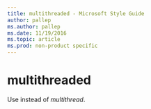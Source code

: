 ```yaml
---
title: multithreaded - Microsoft Style Guide
author: pallep
ms.author: pallep
ms.date: 11/19/2016
ms.topic: article
ms.prod: non-product specific
---
```


# multithreaded

Use instead of *multithread*.

